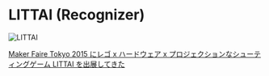 LITTAI (Recognizer)
===================

![LITTAI](https://raw.githubusercontent.com/wiki/hecomi/LITTAI/LITTAI.gif)

[Maker Faire Tokyo 2015 にレゴ x ハードウェア x プロジェクションなシューティングゲーム LITTAI を出展してきた](http://tips.hecomi.com/entry/2015/08/06/003049)
